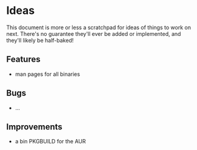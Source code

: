 # Ideas

This document is more or less a scratchpad for ideas of things to work on next.
There's no guarantee they'll ever be added or implemented, and they'll likely be half-baked!

## Features

* man pages for all binaries

## Bugs

* ...

## Improvements

* a bin PKGBUILD for the AUR
